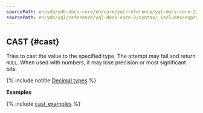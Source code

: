 ```yaml
---
sourcePath: en/ydb/ydb-docs-core/en/core/yql/reference/yql-docs-core-2/syntax/_includes/expressions/cast.md
sourcePath: en/ydb/yql/reference/yql-docs-core-2/syntax/_includes/expressions/cast.md
---
```

## CAST {#cast}

Tries to cast the value to the specified type. The attempt may fail and return `NULL`. When used with numbers, it may lose precision or most significant bits.

{% include notitle [Decimal types](../../../_includes/decimal_args.md) %}

**Examples**

{% include [cast_examples](../../../_includes/cast_examples.md) %}

